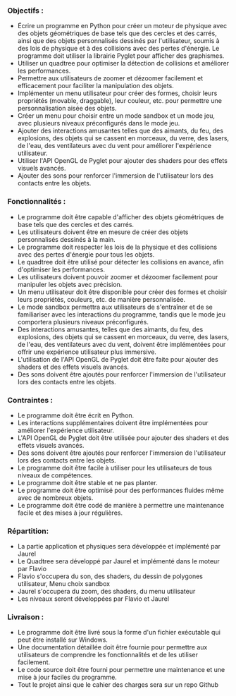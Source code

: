 ### Objectifs :
-   Écrire un programme en Python pour créer un moteur de physique avec des objets géométriques de base tels que des cercles et des carrés, ainsi que des objets personnalisés dessinés par l'utilisateur, soumis à des lois de physique et à des collisions avec des pertes d'énergie. Le programme doit utiliser la librairie Pyglet pour afficher des graphismes.
-   Utiliser un quadtree pour optimiser la détection de collisions et améliorer les performances.
-   Permettre aux utilisateurs de zoomer et dézoomer facilement et efficacement pour faciliter la manipulation des objets.
-   Implémenter un menu utilisateur pour créer des formes, choisir leurs propriétés (movable, draggable), leur couleur, etc. pour permettre une personnalisation aisée des objets.
-   Créer un menu pour choisir entre un mode sandbox et un mode jeu, avec plusieurs niveaux préconfigurés dans le mode jeu.
-   Ajouter des interactions amusantes telles que des aimants, du feu, des explosions, des objets qui se cassent en morceaux, du verre, des lasers, de l'eau, des ventilateurs avec du vent pour améliorer l'expérience utilisateur.
-   Utiliser l'API OpenGL de Pyglet pour ajouter des shaders pour des effets visuels avancés.
-   Ajouter des sons pour renforcer l'immersion de l'utilisateur lors des contacts entre les objets.

### Fonctionnalités :
-   Le programme doit être capable d'afficher des objets géométriques de base tels que des cercles et des carrés.
-   Les utilisateurs doivent être en mesure de créer des objets personnalisés dessinés à la main.
-   Le programme doit respecter les lois de la physique et des collisions avec des pertes d'énergie pour tous les objets.
-   Le quadtree doit être utilisé pour détecter les collisions en avance, afin d'optimiser les performances.
-   Les utilisateurs doivent pouvoir zoomer et dézoomer facilement pour manipuler les objets avec précision.
-   Un menu utilisateur doit être disponible pour créer des formes et choisir leurs propriétés, couleurs, etc. de manière personnalisée.
-   Le mode sandbox permettra aux utilisateurs de s'entraîner et de se familiariser avec les interactions du programme, tandis que le mode jeu comportera plusieurs niveaux préconfigurés.
-   Des interactions amusantes, telles que des aimants, du feu, des explosions, des objets qui se cassent en morceaux, du verre, des lasers, de l'eau, des ventilateurs avec du vent, doivent être implémentées pour offrir une expérience utilisateur plus immersive.
-   L'utilisation de l'API OpenGL de Pyglet doit être faite pour ajouter des shaders et des effets visuels avancés.
-   Des sons doivent être ajoutés pour renforcer l'immersion de l'utilisateur lors des contacts entre les objets.

### Contraintes :
-   Le programme doit être écrit en Python.
-   Les interactions supplémentaires doivent être implémentées pour améliorer l'expérience utilisateur.
-   L'API OpenGL de Pyglet doit être utilisée pour ajouter des shaders et des effets visuels avancés.
-   Des sons doivent être ajoutés pour renforcer l'immersion de l'utilisateur lors des contacts entre les objets.
-   Le programme doit être facile à utiliser pour les utilisateurs de tous niveaux de compétences.
-   Le programme doit être stable et ne pas planter.
-   Le programme doit être optimisé pour des performances fluides même avec de nombreux objets.
-   Le programme doit être codé de manière à permettre une maintenance facile et des mises à jour régulières.

### Répartition:
-  La partie application et physiques sera développée et implémenté par Jaurel
-  Le Quadtree sera développé par Jaurel et implémenté dans le moteur par Flavio
-  Flavio s'occupera du son, des shaders, du dessin de polygones utilisateur, Menu choix sandbox
-  Jaurel s'occupera du zoom, des shaders, du menu utilisateur
-  Les niveaux seront développées par Flavio et Jaurel

### Livraison :
-   Le programme doit être livré sous la forme d'un fichier exécutable qui peut être installé sur Windows.
-   Une documentation détaillée doit être fournie pour permettre aux utilisateurs de comprendre les fonctionnalités et de les utiliser facilement.
-   Le code source doit être fourni pour permettre une maintenance et une mise à jour faciles du programme.
- Tout le projet ainsi que le cahier des charges sera sur un repo Github
